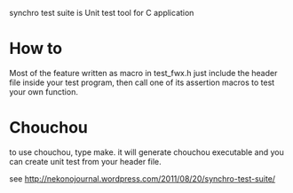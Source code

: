 synchro test suite is Unit test tool for C application

How to
=======
Most of the feature written as macro in test_fwx.h
just include the header file inside your test program,
then call one of its assertion macros to test your own function.

Chouchou
========
to use chouchou, type make.
it will generate chouchou executable and you can
create unit test from your header file.

see http://nekonojournal.wordpress.com/2011/08/20/synchro-test-suite/
